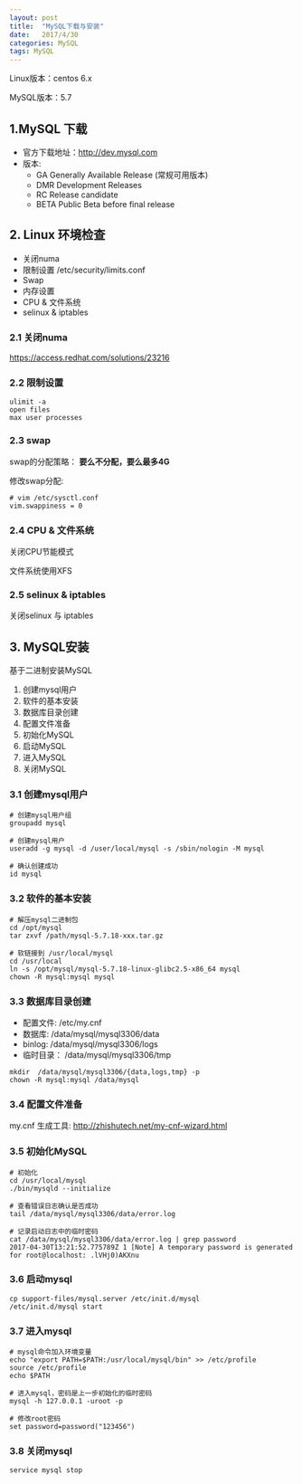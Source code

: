 ```yaml
---
layout: post
title:  "MySQL下载与安装"
date:   2017/4/30
categories: MySQL
tags: MySQL
---   
```


Linux版本：centos 6.x

MySQL版本：5.7

## 1.MySQL 下载

- 官方下载地址：http://dev.mysql.com
- 版本:
    - GA    Generally Available Release (常规可用版本)
    - DMR   Development Releases
    - RC    Release candidate
    - BETA  Public Beta before final release

##  2. Linux 环境检查

- 关闭numa
- 限制设置 /etc/security/limits.conf
- Swap
- 内存设置
- CPU & 文件系统
- selinux & iptables

### 2.1 关闭numa

https://access.redhat.com/solutions/23216

### 2.2 限制设置 

```
ulimit -a 
open files 
max user processes 
```
### 2.3 swap

swap的分配策略： **要么不分配，要么最多4G**

修改swap分配:

```
# vim /etc/sysctl.conf
vim.swappiness = 0 
```

### 2.4 CPU & 文件系统

关闭CPU节能模式

文件系统使用XFS

### 2.5 selinux & iptables

关闭selinux 与 iptables

## 3. MySQL安装

基于二进制安装MySQL

1. 创建mysql用户
2. 软件的基本安装
3. 数据库目录创建
4. 配置文件准备
5. 初始化MySQL
6. 启动MySQL
7. 进入MySQL
8. 关闭MySQL

### 3.1 创建mysql用户

```
# 创建mysql用户组
groupadd mysql

# 创建mysql用户
useradd -g mysql -d /user/local/mysql -s /sbin/nologin -M mysql

# 确认创建成功
id mysql
```
### 3.2 软件的基本安装

```
# 解压mysql二进制包
cd /opt/mysql
tar zxvf /path/mysql-5.7.18-xxx.tar.gz

# 软链接到 /usr/local/mysql
cd /usr/local
ln -s /opt/mysql/mysql-5.7.18-linux-glibc2.5-x86_64 mysql
chown -R mysql:mysql mysql
```
### 3.3 数据库目录创建

- 配置文件: /etc/my.cnf
- 数据库: /data/mysql/mysql3306/data
- binlog: /data/mysql/mysql3306/logs
- 临时目录： /data/mysql/mysql3306/tmp

```
mkdir  /data/mysql/mysql3306/{data,logs,tmp} -p
chown -R mysql:mysql /data/mysql
```
### 3.4 配置文件准备

 my.cnf 生成工具: http://zhishutech.net/my-cnf-wizard.html

### 3.5 初始化MySQL

```
# 初始化
cd /usr/local/mysql
./bin/mysqld --initialize 

# 查看错误日志确认是否成功
tail /data/mysql/mysql3306/data/error.log

# 记录启动日志中的临时密码
cat /data/mysql/mysql3306/data/error.log | grep password
2017-04-30T13:21:52.775789Z 1 [Note] A temporary password is generated for root@localhost: .lVHj0)AKXnu

```

### 3.6 启动mysql

```
cp support-files/mysql.server /etc/init.d/mysql
/etc/init.d/mysql start
```

### 3.7 进入mysql

```
# mysql命令加入环境变量
echo "export PATH=$PATH:/usr/local/mysql/bin" >> /etc/profile
source /etc/profile
echo $PATH

# 进入mysql，密码是上一步初始化的临时密码
mysql -h 127.0.0.1 -uroot -p

# 修改root密码
set password=password("123456")

 ```
### 3.8 关闭mysql

```
service mysql stop
```